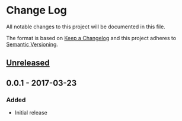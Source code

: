 # Change Log
All notable changes to this project will be documented in this file.

The format is based on [Keep a Changelog](http://keepachangelog.com/)
and this project adheres to [Semantic Versioning](http://semver.org/).

## [Unreleased]

## 0.0.1 - 2017-03-23
### Added
- Initial release

[Unreleased]: https://github.com/mholo65/vscode-bitbake/compare/v0.0.1...HEAD

